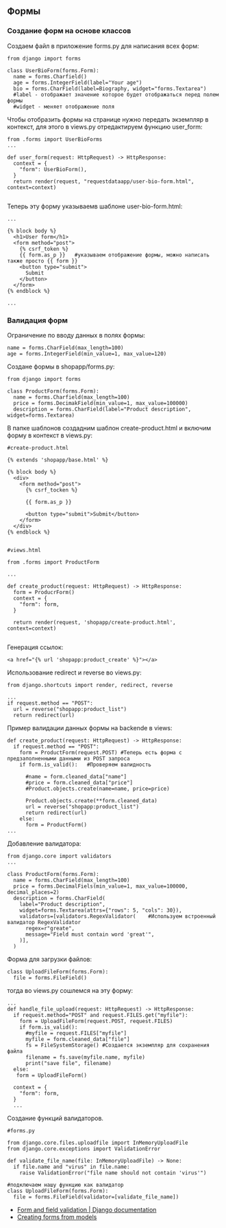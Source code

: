 ## Формы

### Создание форм на основе классов

Создаем файл в приложение forms.py для написания всех форм:

```
from django import forms

class UserBioForm(forms.Form):
  name = forms.Charfield()
  age = forms.IntegerField(label="Your age")
  bio = forms.CharField(label=Biography, widget="forms.Textarea") 
  #label - отображает значение которое будет отображаться перед полем формы
  #widget - меняет отображение поля

```

Чтобы отобразить формы на странице нужно передать экземпляр в контекст, для этого в views.py отредактируем функцию user_form:

```
from .forms import UserBioForms
...

def user_form(request: HttpRequest) -> HttpResponse:
  context = {
    "form": UserBioForm(),
  }
  return render(request, "requestdataapp/user-bio-form.html", context=context)


```

Теперь эту форму указываемв шаблоне user-bio-form.html:

```
...

{% block body %}
  <h1>User form</h1>
  <form method="post">
    {% csrf_token %}
    {{ form.as_p }}   #указываем отображение формы, можно написать также просто {{ form }}
    <button type="submit">
      Submit
    </button>
  </form>
{% endblock %}

...

```

### Валидация форм

Ограничение по вводу данных в полях формы:

```
name = forms.CharField(max_length=100)
age = forms.IntegerField(min_value=1, max_value=120)

```

Создане формы в shopapp/forms.py:

```
from django import forms

class ProductForm(forms.Form):
  name = forms.Charfield(max_length=100)
  price = forms.DecimakField(min_value=1, max_value=100000)
  description = forms.CharField(label="Product description", widget=forms.Textarea)

```

В папке шаблонов создадним шаблон create-product.html и  включим форму в контекст в views.py:

```
#create-product.html

{% extends 'shopapp/base.html' %}

{% block body %}
  <div>
    <form method="post">
      {% csrf_tocken %}
      
      {{ form.as_p }}

      <button type="submit">Submit</button>
    </form>
  </div>
{% endblock %}


#views.html

from .forms import ProductForm

...

def create_product(request: HttpRequest) -> HttpResponse:
  form = ProducrForm()
  context = {
    "form": form,
  }

  return render(request, 'shopapp/create-product.html', context=context)
  
```

Генерация ссылок:

```
<a href="{% url 'shopapp:product_create' %}"></a>

```

Использование redirect и reverse во views.py:

```
from django.shortcuts import render, redirect, reverse

...
if request.method == "POST":
  url = reverse("shopapp:product_list")
  return redirect(url)

```
Пример валидации данных формы на backende в views:

```
def create_product(request: HttpRequest) -> HttpResponse:
  if request.method == "POST":
    form = ProductForm(request.POST) #Теперь есть форма с предзаполненными данными из POST запроса
    if form.is_valid():   #Проверяем валидность

      #name = form.cleaned_data["name"]
      #price = form.cleaned_data["price"]
      #Product.objects.create(name=name, price=price)

      Product.objects.create(**form.cleaned_data)
      url = reverse("shopapp:product_list")
      return redirect(url)
    else:
      form = ProductForm()
...

```
Добавление валидатора:

```
from django.core import validators
...

class ProductForm(forms.Form):
  name = forms.CharField(max_length=100)
  price = forms.DecimalFiels(min_value=1, max_value=100000, decimal_places=2)
  description = forms.CharField(
    label="Product description",
    widget=forms.Textarea(attrs={"rows": 5, "cols": 30}),
    validators=[validators.RegexValidator(    #Используем встроенный валидатор RegexValidator
      regex=r"greate",
      message="Field must contain word 'great'",
    )],
  )

```
Форма для загрузки файлов:

```
class UploadFileForm(forms.Form):
  file = forms.FileField()

```

тогда во views.py сошлемся на эту форму:

```
...
def handle_file_upload(request: HttpRequest) -> HttpResponse:
  if request.method="POST" and request.FILES.get("myfile"):
    form = UploadFileForm(request.POST, request.FILES)
    if form.is_valid():
      #myfile = request.FILES["myfile"]
      myfile = form.cleaned_data["file"]
      fs = FileSystemStorage() #Создается экземпляр для сохранения файла
      filename = fs.save(myfile.name, myfile)
      print("save file", filename)
  else:
   form = UploadFileForm()
 
  context = {
    "form": form,
  }
  ...

```

Создание функций валидаторов.

```
#forms.py

from django.core.files.uploadfile import InMemoryUploadFile
from django.core.exceptions import ValidationError

def validate_file_name(file: InMemoryUploadFile) -> None:
  if file.name and "virus" in file.name:
    raise ValidationError("file name should not contain 'virus'")

#подключаем нашу функцию как валидатор
class UploadFileForm(forms.Form):
  file = forms.FileField(validator=[validate_file_name])

```


 - [Form and field validation | Django documentation](https://docs.djangoproject.com/en/4.1/ref/forms/validation/)
 - [Creating forms from models](https://docs.djangoproject.com/en/4.1/topics/forms/modelforms/)

